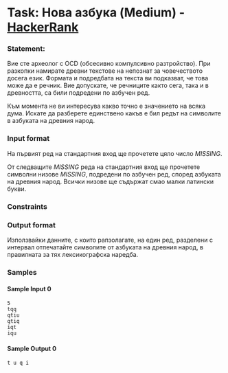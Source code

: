 # Task: Нова азбука (Medium) - [HackerRank](<https://www.hackerrank.com/contests/sda-hw-10-2023/challenges/challenge-2752>)


### Statement:

Вие сте археолог с OCD (обсесивно компулсивно разтройство). При разкопки намирате древни текстове на непознат за човечеството досега език. Формата и подредбата на текста ви подказват, че това може да е речник. Вие допускате, че речниците както сега, така и в древността, са били подредени по азбучен ред. 

Към момента не ви интересува какво точно е значението на всяка дума. Искате да разберете единствено какъв е бил редът на символите в азбуката на древния народ.


### Input format

На първият ред на стандартния вход ще прочетете цяло число $MISSING$.

От следващите $MISSING$ реда на стандартния вход ще прочетете символни низове $MISSING$, подредени по азбучен ред, според азбуката на древния народ. Всички низове ще съдържат смао малки латински букви.


### Constraints


   

### Output format

Използвайки данните, с които рапзолагате, на един ред, разделени с интервал отпечатайте символите от азбуката на древния народ, в правилната за тях лексикографска наредба.


### Samples


#### Sample Input 0
```
5
tqq
qtiu
qtiq
iqt
iqu
```

#### Sample Output 0
```
t u q i
```

